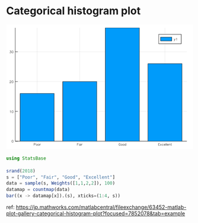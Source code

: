 # Categorical histogram plot

![categorical_histogram.png](figures/categorical_histogram.png)

```julia
using StatsBase

srand(2018)
s = ["Poor", "Fair", "Good", "Excellent"]
data = sample(s, Weights([1,1,2,2]), 100)
datamap = countmap(data)
bar((x -> datamap[x]).(s), xticks=(1:4, s))
```

ref: https://jp.mathworks.com/matlabcentral/fileexchange/63452-matlab-plot-gallery-categorical-histogram-plot?focused=7852078&tab=example
